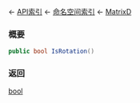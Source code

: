 ← [API索引](Api-Index) ← [命名空间索引](Namespace-Index) ← [MatrixD](VRageMath.MatrixD)

### 概要

```csharp
public bool IsRotation()
```

### 返回

[bool](https://docs.microsoft.com/en-us/dotnet/api/System.Boolean?view=netframework-4.6)

